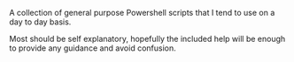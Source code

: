 A collection of general purpose Powershell scripts that I tend to use on a day to day basis.

Most should be self explanatory, hopefully the included help will be enough to 
provide any guidance and avoid confusion.
